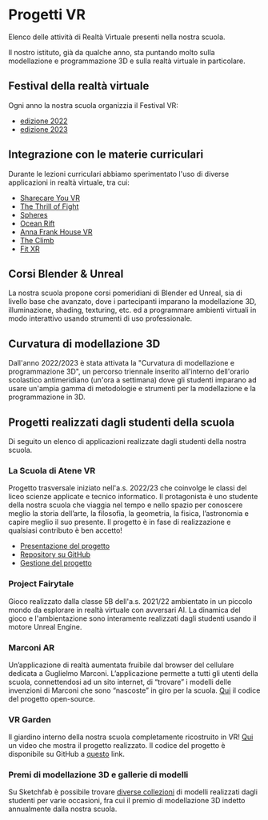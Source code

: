 # Progetti VR

Elenco delle attività di Realtà Virtuale presenti nella nostra scuola.

Il nostro istituto, già da qualche anno, sta puntando molto sulla modellazione e programmazione 3D e sulla realtà virtuale in particolare.

## Festival della realtà virtuale

Ogni anno la nostra scuola organizzia il Festival VR:
- [edizione 2022](https://marconicivitavecchia.github.io/2022-vrfestival-website/)
- [edizione 2023](https://marconicivitavecchia.github.io/2023-vrfestival-website/)

## Integrazione con le materie curriculari
Durante le lezioni curriculari abbiamo sperimentato l'uso di diverse applicazioni in realtà virtuale, tra cui:
- [Sharecare You VR](https://www.oculus.com/experiences/quest/5090936304309796/)
- [The Thrill of Fight](https://www.oculus.com/experiences/quest/3008315795852749/)
- [Spheres](https://www.oculus.com/experiences/quest/3789736921099233/)
- [Ocean Rift](https://www.oculus.com/experiences/quest/2134272053250863/)
- [Anna Frank House VR](https://annefrankhousevr.com/)
- [The Climb](https://www.oculus.com/experiences/quest/2617233878395214/)
- [Fit XR](https://www.oculus.com/experiences/quest/2327205800645550/)

## Corsi Blender & Unreal
La nostra scuola propone corsi pomeridiani di Blender ed Unreal, sia di livello base che avanzato, dove i partecipanti imparano la modellazione 3D, illuminazione, shading, texturing, etc. ed a programmare ambienti virtuali in modo interattivo usando strumenti di uso professionale.

## Curvatura di modellazione 3D
Dall'anno 2022/2023 è stata attivata la "Curvatura di modellazione e programmazione 3D", un percorso triennale inserito all'interno dell'orario scolastico antimeridiano (un'ora a settimana) dove gli studenti imparano ad usare un'ampia gamma di metodologie e strumenti per la modellazione e la programmazione in 3D.

## Progetti realizzati dagli studenti della scuola
Di seguito un elenco di applicazioni realizzate dagli studenti della nostra scuola.

### La Scuola di Atene VR
Progetto trasversale iniziato nell'a.s. 2022/23 che coinvolge le classi del liceo scienze applicate e tecnico informatico. Il protagonista è uno studente della nostra scuola che viaggia nel tempo e nello spazio per conoscere meglio la storia dell’arte, la filosofia, la geometria, la fisica, l’astronomia e capire meglio il suo presente. Il progetto è in fase di realizzazione e qualsiasi contributo è ben accetto!
- [Presentazione del progetto](https://www.canva.com/design/DAFWuCrnHa0/gwXjm8llStUbSCK6XcVHsg/view)
- [Repository su GitHub](https://github.com/marconicivitavecchia/the-school-of-athens-vr)
- [Gestione del progetto](https://github.com/orgs/marconicivitavecchia/projects/1)

### Project Fairytale

Gioco realizzato dalla classe 5B dell'a.s. 2021/22 ambientato in un piccolo mondo da esplorare in realtà virtuale con avversari AI. La dinamica del gioco e l'ambientazione sono interamente realizzati dagli studenti usando il motore Unreal Engine.

### Marconi AR

Un’applicazione di realtà aumentata fruibile dal browser del cellulare dedicata a Guglielmo Marconi. L’applicazione permette a tutti gli utenti della scuola, connettendosi ad un sito internet, di “trovare” i modelli delle invenzioni di Marconi che sono “nascoste” in giro per la scuola. [Qui](https://github.com/CuriousCI/marconi-ar) il codice del progetto open-source.

### VR Garden

Il giardino interno della nostra scuola completamente ricostruito in VR! [Qui](https://drive.google.com/file/d/1CsIfhmmubFGT0FT8MzE9i3NcL0ogaM3_/view) un video che mostra il progetto realizzato. Il codice del progetto è disponibile su GitHub a [questo](https://github.com/DavideSky/VR-Garden) link.

### Premi di modellazione 3D e gallerie di modelli

Su Sketchfab è possibile trovare [diverse collezioni](https://sketchfab.com/marconicivitavecchia/collections) di modelli realizzati dagli studenti per varie occasioni, fra cui il premio di modellazione 3D indetto annualmente dalla nostra scuola.
